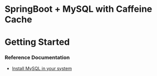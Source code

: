 # SpringBoot + MySQL with Caffeine Cache


# Getting Started

### Reference Documentation

* [Install MySQL in your system](https://www.youtube.com/watch?v=OM4aZJW_Ojs)

